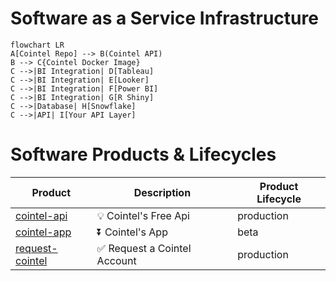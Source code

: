 # Software as a Service Infrastructure
```mermaid
flowchart LR
A[Cointel Repo] --> B(Cointel API)
B --> C{Cointel Docker Image}
C -->|BI Integration| D[Tableau]
C -->|BI Integration| E[Looker]
C -->|BI Integration| F[Power BI]
C -->|BI Integration| G[R Shiny]
C -->|Database| H[Snowflake]
C -->|API| I[Your API Layer]
```
# Software Products & Lifecycles
| Product | Description | Product Lifecycle |
|---|---|---|
| [cointel-api](https://cointel-api.herokuapp.com/__docs__/) | 💡 Cointel's Free Api | production |
| [cointel-app](https://github.com/cointelfinance/cointel-api) | ⏬ Cointel's App | beta |
| [request-cointel](https://github.com/cointelfinance/request) | ✅ Request a Cointel Account | production |
